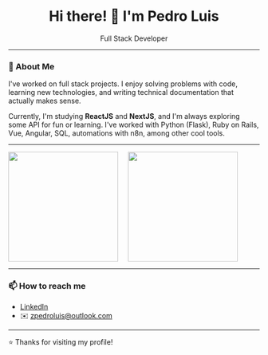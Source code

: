 <h1 align="center">Hi there! 👋 I'm Pedro Luis</h1>

<p align="center"> Full Stack Developer</p>

---

### 🚀 About Me

I've worked on full stack projects. I enjoy solving problems with code, learning new technologies, and writing technical documentation that actually makes sense.

Currently, I'm studying **ReactJS** and **NextJS**, and I'm always exploring some API for fun or learning. I've worked with Python (Flask), Ruby on Rails, Vue, Angular, SQL, automations with n8n, among other cool tools.

---

<div align="center">
  <div style="display: flex; gap: 20px;">
    <img height="220px" src="https://github-readme-stats.vercel.app/api?username=zpedroluis&show_icons=true&theme=transparent&hide=contribs,stars" />
    <img height="220px" src="https://github-readme-stats.vercel.app/api/top-langs/?username=zpedroluis&layout=compact&langs_count=10&theme=transparent" />
  </div>
</div>

---

### 📫 How to reach me

- [LinkedIn](https://www.linkedin.com/in/zpedroluis/)
- ✉️ zpedroluis@outlook.com

---

⭐ Thanks for visiting my profile!
